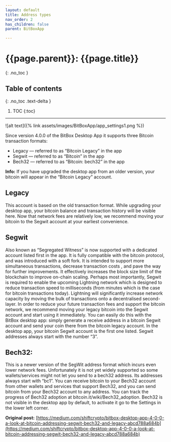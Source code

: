 ```yaml
---
layout: default
title: Address types
nav_order: 2
has_children: false
parent: BitBoxApp

---
```


# {{page.parent}}: {{page.title}}
{: .no_toc }

## Table of contents
{: .no_toc .text-delta }

1. TOC
{:toc}

---
![alt text]({% link assets/images/BitBoxApp/app_settings1.png %})

Since version 4.0.0 of the BitBox Desktop App it supports three Bitcoin transaction formats:
* Legacy — referred to as “Bitcoin Legacy” in the app
* Segwit — referred to as “Bitcoin” in the app
* Bech32 — referred to as “Bitcoin: bech32” in the app


**Info:** If you have upgraded the desktop app from an older version, your bitcoin will appear in the “Bitcoin Legacy” account.

## Legacy
This account is based on the old transaction format. While upgrading your desktop app, your bitcoin balance and transaction history will be visible here. Now that network fees are relatively low, we recommend moving your bitcoin to the Segwit account at your earliest convenience.

## Segwit
Also known as “Segregated Witness” is now supported with a dedicated account listed first in the app. It is fully compatible with the bitcoin protocol, and was introduced with a soft fork. It is intended to support more simultaneous transactions, decrease transaction costs , and pave the way for further improvements. It effectively increases the block size limit of the blockchain to improve on-chain scaling.
Perhaps most importantly, Segwit is required to enable the upcoming Lightning network which is designed to reduce transaction speed to milliseconds (from minutes which is the case for bitcoin transactions today). Lightning will significantly increase network capacity by moving the bulk of transactions onto a decentralised second-layer.
In order to reduce your future transaction fees and support the bitcoin network, we recommend moving your legacy bitcoin into the Segwit account and start using it immediately. You can easily do this with the BitBox desktop app: simply generate a receive address in a bitcoin Segwit account and send your coin there from the bitcoin legacy account. In the desktop app, your bitcoin Segwit account is the first one listed. Segwit addresses always start with the number “3”.

## Bech32:
This is a newer version of the SegWit address format which incurs even lower network fees. Unfortunately it is not yet widely supported so some wallets/services might not let you send to a bech32 address. Its addresses always start with “bc1”. You can receive bitcoin to your Bech32 account from other wallets and services that support Bech32, and you can send bitcoin from your Bech32 account to any address. You can track the progress of Bech32 adoption at bitcoin.it/wiki/Bech32_adoption. Bech32 is not visible in the desktop app by default, to activate it go to the Settings in the lower left corner.

**Original post:** [https://medium.com/shiftcrypto/bitbox-desktop-app-4-0-0-a-look-at-bitcoin-addressing-segwit-bech32-and-legacy-abcd788a684b](https://medium.com/shiftcrypto/bitbox-desktop-app-4-0-0-a-look-at-bitcoin-addressing-segwit-bech32-and-legacy-abcd788a684b)
